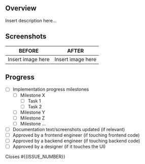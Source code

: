 <!-- Describe the purpose of the PR so that if you looked at it in 6 months time it would be clear from the overview why this was created -->

## Overview

Insert description here...

<!-- Insert before and after screenshot(s) that makes it easy to identify the changes made -->

## Screenshots

|      BEFORE       |       AFTER       |
| :---------------: | :---------------: |
| Insert image here | Insert image here |

<!-- Update the implementation steps that should be completed to implement the feature/bug fix/tech debt cleanup -->

## Progress

- [ ] Implementation progress milestones
  - [ ] Milestone X
    - [ ] Task 1
    - [ ] Task 2
  - [ ] Milestone Y
  - [ ] Milestone Z
  - [ ] Milestone ...
- [ ] Documentation text/screenshots updated (if relevant)
- [ ] Approved by a frontend engineer (if touching frontend code)
- [ ] Approved by a backend engineer (if touching backend code)
- [ ] Approved by a designer (if it touches the UI)

<!-- Add a reference to the issue that this PR addresses if relevant -->

Closes #{{ISSUE_NUMBER}}
